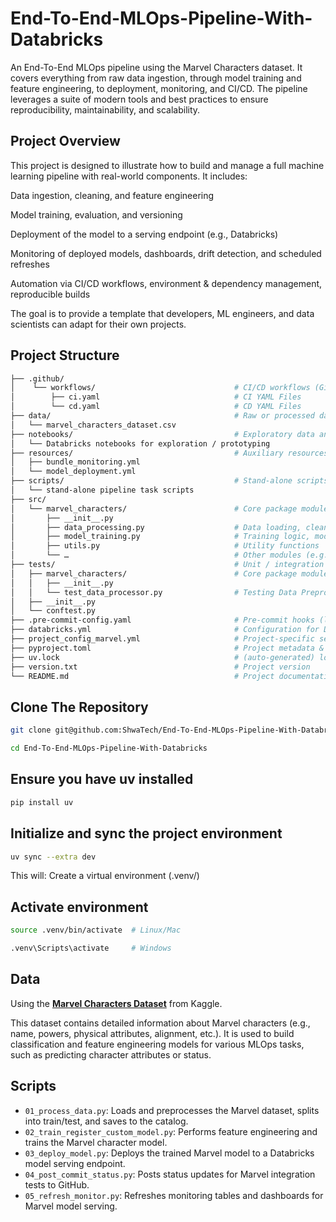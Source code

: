 # End-To-End-MLOps-Pipeline-With-Databricks

An End-To-End MLOps pipeline using the Marvel Characters dataset. It covers everything from raw data ingestion, through model training and feature engineering, to deployment, monitoring, and CI/CD. The pipeline leverages a suite of modern tools and best practices to ensure reproducibility, maintainability, and scalability.

## Project Overview

This project is designed to illustrate how to build and manage a full machine learning pipeline with real-world components. It includes:

Data ingestion, cleaning, and feature engineering

Model training, evaluation, and versioning

Deployment of the model to a serving endpoint (e.g., Databricks)

Monitoring of deployed models, dashboards, drift detection, and scheduled refreshes

Automation via CI/CD workflows, environment & dependency management, reproducible builds

The goal is to provide a template that developers, ML engineers, and data scientists can adapt for their own projects.

## Project Structure

```bash
├── .github/
│    └── workflows/                               # CI/CD workflows (GitHub Actions) 
│        ├── ci.yaml                              # CI YAML Files
│        └── cd.yaml                              # CD YAML Files
├── data/                                         # Raw or processed datasets  
│   └── marvel_characters_dataset.csv
├── notebooks/                                    # Exploratory data analysis & prototyping notebooks  
│   └── Databricks notebooks for exploration / prototyping
├── resources/                                    # Auxiliary resources  
│   ├── bundle_monitoring.yml
│   └── model_deployment.yml
├── scripts/                                      # Stand-alone scripts for discrete pipeline tasks  
│   └── stand-alone pipeline task scripts
├── src/
│   └── marvel_characters/                        # Core package module
│       ├── __init__.py
│       ├── data_processing.py                    # Data loading, cleaning, feature engineering
│       ├── model_training.py                     # Training logic, model definitions
│       ├── utils.py                              # Utility functions
│       └── …                                     # Other modules (e.g. evaluation, inference)
├── tests/                                        # Unit / integration tests  
│   ├── marvel_characters/                        # Core package module
│   │   ├── __init__.py
│   │   └── test_data_processor.py                # Testing Data Preprocessor.
│   ├── __init__.py
│   └── conftest.py
├── .pre-commit-config.yaml                       # Pre-commit hooks (linting, formatting, etc.)  
├── databricks.yml                                # Configuration for Databricks deployment / clusters  
├── project_config_marvel.yml                     # Project-specific settings  
├── pyproject.toml                                # Project metadata & dependencies  
├── uv.lock                                       # (auto-generated) locks dependency versions  
├── version.txt                                   # Project version  
└── README.md                                     # Project documentation (you’re reading it)  
```

## Clone The Repository

```bash
git clone git@github.com:ShwaTech/End-To-End-MLOps-Pipeline-With-Databricks.git

cd End-To-End-MLOps-Pipeline-With-Databricks
```

## Ensure you have **uv** installed

```bash
pip install uv
```

## Initialize and sync the project environment

```bash
uv sync --extra dev
```

This will: Create a virtual environment (.venv/)

## Activate environment

```bash
source .venv/bin/activate  # Linux/Mac

.venv\Scripts\activate     # Windows
```

## Data

Using the [**Marvel Characters Dataset**](https://www.kaggle.com/datasets/mohitbansal31s/marvel-characters?resource=download) from Kaggle.

This dataset contains detailed information about Marvel characters (e.g., name, powers, physical attributes, alignment, etc.).
It is used to build classification and feature engineering models for various MLOps tasks, such as predicting character attributes or status.

## Scripts

- `01_process_data.py`: Loads and preprocesses the Marvel dataset, splits into train/test, and saves to the catalog.
- `02_train_register_custom_model.py`: Performs feature engineering and trains the Marvel character model.
- `03_deploy_model.py`: Deploys the trained Marvel model to a Databricks model serving endpoint.
- `04_post_commit_status.py`: Posts status updates for Marvel integration tests to GitHub.
- `05_refresh_monitor.py`: Refreshes monitoring tables and dashboards for Marvel model serving.
